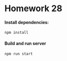 # Homework 28
#### Install dependencies:
```
npm install
```
#### Build and run server
```
npm run start
```